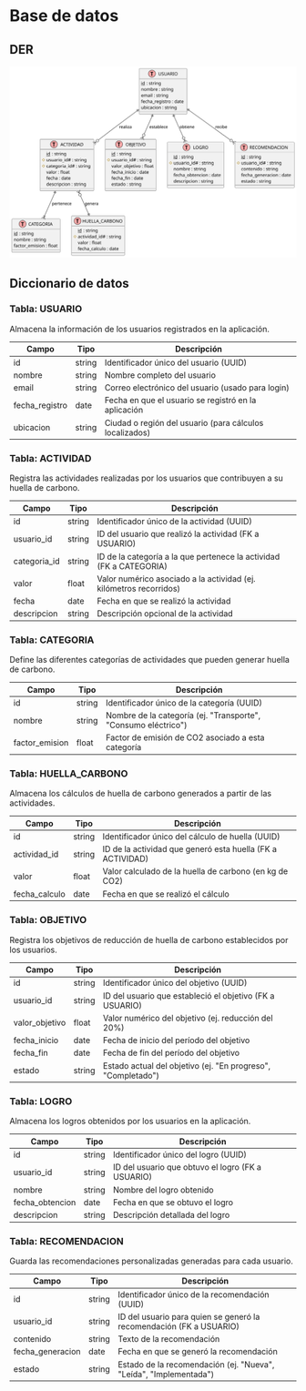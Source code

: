 # Base de datos

## DER

![](/images/modelosUML/traspaso/caso/EcoTrack%20ER%20Diagram.svg)

## Diccionario de datos

### Tabla: USUARIO

Almacena la información de los usuarios registrados en la aplicación.

|Campo|Tipo|Descripción|
|-|-|-|
|id|string|Identificador único del usuario (UUID)|
|nombre|string|Nombre completo del usuario|
|email|string|Correo electrónico del usuario (usado para login)|
|fecha_registro|date|Fecha en que el usuario se registró en la aplicación|
|ubicacion|string|Ciudad o región del usuario (para cálculos localizados)|

### Tabla: ACTIVIDAD

Registra las actividades realizadas por los usuarios que contribuyen a su huella de carbono.

|Campo|Tipo|Descripción|
|-|-|-|
|id|string|Identificador único de la actividad (UUID)|
|usuario_id|string|ID del usuario que realizó la actividad (FK a USUARIO)|
|categoria_id|string|ID de la categoría a la que pertenece la actividad (FK a CATEGORIA)|
|valor|float|Valor numérico asociado a la actividad (ej. kilómetros recorridos)|
|fecha|date|Fecha en que se realizó la actividad|
|descripcion|string|Descripción opcional de la actividad|

### Tabla: CATEGORIA

Define las diferentes categorías de actividades que pueden generar huella de carbono.

|Campo|Tipo|Descripción|
|-|-|-|
|id|string|Identificador único de la categoría (UUID)|
|nombre|string|Nombre de la categoría (ej. "Transporte", "Consumo eléctrico")|
|factor_emision|float|Factor de emisión de CO2 asociado a esta categoría|

### Tabla: HUELLA_CARBONO

Almacena los cálculos de huella de carbono generados a partir de las actividades.

|Campo|Tipo|Descripción|
|-|-|-|
|id|string|Identificador único del cálculo de huella (UUID)|
|actividad_id|string|ID de la actividad que generó esta huella (FK a ACTIVIDAD)|
|valor|float|Valor calculado de la huella de carbono (en kg de CO2)|
|fecha_calculo|date|Fecha en que se realizó el cálculo|

### Tabla: OBJETIVO

Registra los objetivos de reducción de huella de carbono establecidos por los usuarios.

|Campo|Tipo|Descripción|
|-|-|-|
|id|string|Identificador único del objetivo (UUID)|
|usuario_id|string|ID del usuario que estableció el objetivo (FK a USUARIO)|
|valor_objetivo|float|Valor numérico del objetivo (ej. reducción del 20%)|
|fecha_inicio|date|Fecha de inicio del período del objetivo|
|fecha_fin|date|Fecha de fin del período del objetivo|
|estado|string|Estado actual del objetivo (ej. "En progreso", "Completado")|

### Tabla: LOGRO

Almacena los logros obtenidos por los usuarios en la aplicación.

|Campo|Tipo|Descripción|
|-|-|-|
|id|string|Identificador único del logro (UUID)|
|usuario_id|string|ID del usuario que obtuvo el logro (FK a USUARIO)|
|nombre|string|Nombre del logro obtenido|
|fecha_obtencion|date|Fecha en que se obtuvo el logro|
|descripcion|string|Descripción detallada del logro|

### Tabla: RECOMENDACION

Guarda las recomendaciones personalizadas generadas para cada usuario.

|Campo|Tipo|Descripción|
|-|-|-|
|id|string|Identificador único de la recomendación (UUID)|
|usuario_id|string|ID del usuario para quien se generó la recomendación (FK a USUARIO)|
|contenido|string|Texto de la recomendación|
|fecha_generacion|date|Fecha en que se generó la recomendación|
|estado|string|Estado de la recomendación (ej. "Nueva", "Leída", "Implementada")|
